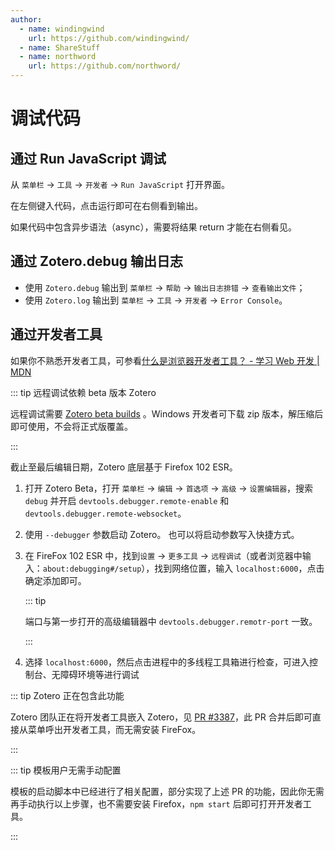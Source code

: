 ```yaml
---
author:
  - name: windingwind
    url: https://github.com/windingwind/
  - name: ShareStuff
  - name: northword
    url: https://github.com/northword/
---
```


# 调试代码

## 通过 Run JavaScript 调试

从 `菜单栏` -> `工具` -> `开发者` -> `Run JavaScript` 打开界面。

在左侧键入代码，点击运行即可在右侧看到输出。

如果代码中包含异步语法（async），需要将结果 return 才能在右侧看见。

## 通过 Zotero.debug 输出日志

- 使用 `Zotero.debug` 输出到 `菜单栏` -> `帮助` -> `输出日志排错` -> `查看输出文件`；
- 使用 `Zotero.log` 输出到 `菜单栏` -> `工具` -> `开发者` -> `Error Console`。

## 通过开发者工具

如果你不熟悉开发者工具，可参看[什么是浏览器开发者工具？ - 学习 Web 开发 | MDN](https://developer.mozilla.org/zh-CN/docs/Learn/Common_questions/What_are_browser_developer_tools)

::: tip 远程调试依赖 beta 版本 Zotero

远程调试需要 [Zotero beta builds](https://www.zotero.org/support/beta_builds) 。Windows 开发者可下载 zip 版本，解压缩后即可使用，不会将正式版覆盖。

:::

截止至最后编辑日期，Zotero 底层基于 Firefox 102 ESR。

1. 打开 Zotero Beta，打开 `菜单栏` -> `编辑` -> `首选项` -> `高级` -> `设置编辑器`，搜索 `debug` 并开启 `devtools.debugger.remote-enable` 和 `devtools.debugger.remote-websocket`。

2. 使用 `--debugger` 参数启动 Zotero。
   也可以将启动参数写入快捷方式。

3. 在 FireFox 102 ESR 中，找到`设置` -> `更多工具` -> `远程调试`（或者浏览器中输入：`about:debugging#/setup`），找到网络位置，输入 `localhost:6000`，点击确定添加即可。

   ::: tip

   端口与第一步打开的高级编辑器中 `devtools.debugger.remotr-port` 一致。

   :::

4. 选择 `localhost:6000`，然后点击进程中的多线程工具箱进行检查，可进入控制台、无障碍环境等进行调试

::: tip Zotero 正在包含此功能

Zotero 团队正在将开发者工具嵌入 Zotero，见 [PR #3387](https://github.com/zotero/zotero/pull/3387)，此 PR 合并后即可直接从菜单呼出开发者工具，而无需安装 FireFox。

:::

::: tip 模板用户无需手动配置

模板的启动脚本中已经进行了相关配置，部分实现了上述 PR 的功能，因此你无需再手动执行以上步骤，也不需要安装 Firefox，`npm start` 后即可打开开发者工具。

:::
